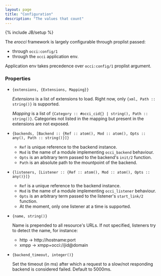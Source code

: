 ```yaml
---
layout: page
title: "Configuration"
description: "The values that count"
---
```

{% include JB/setup %}

The _erocci_ framework is largely configurable through proplist passed:
* through `occi:config/1`
* through the `occi` application env.

Application env takes precedence over `occi:config/1` proplist
argument.

### Properties

* `{extensions, {Extensions, Mapping}}`

  _Extensions_ is a list of extensions to load. Right now, only `{xml,
  Path :: string()}` is supported.

  _Mapping_ is a list of `{Category :: #occi_cid{} | string(), Path ::
  string()}`.  Categories not listed in the mapping but present in the
  extensions are not exposed.

* `{backends, [Backend :: {Ref :: atom(), Mod :: atom(), Opts :: any(), Path :: string()}]}`

	* `Ref` is unique reference to the backend instance.
	* `Mod` is the name of a module implementing `occi_backend` behaviour.
	* `Opts` is an arbitrary term passed to the backend's `init/2` function.
	* `Path` is an absolute path to the mountpoint of the backend.

* `{listeners, [Listener :: {Ref :: atom(), Mod :: atom(), Opts :: any()}]}`

	* `Ref` is a unique reference to the backend instance.
	* `Mod` is the name of a module implementing `occi_listener` behaviour.
	* `Opts` is an arbitrary term passed to the listener's `start_link/2` function.
	* At the moment, only one listener at a time is supported.

* `{name, string()}`

	Name is prepended to all resource's URLs. If not specified, listeners try to detect the name, for instance:
	* http -> http://hostname:port
	* xmpp -> xmpp+occi://jid@domain

* `{backend_timeout, integer()}`

	Set the timeout (in ms) after which a request to a slow/not
    responding backend is considered failed. Default to 5000ms.
